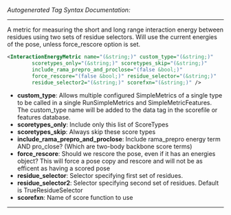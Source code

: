 <!-- THIS IS AN AUTOGENERATED FILE: Don't edit it directly, instead change the schema definition in the code itself. -->

_Autogenerated Tag Syntax Documentation:_

---
A metric for measuring the short and long range interaction energy between residues using two sets of residue selectors. Will use the current energies of the pose, unless force_rescore option is set.

```xml
<InteractionEnergyMetric name="(&string;)" custom_type="(&string;)"
        scoretypes_only="(&string;)" scoretypes_skip="(&string;)"
        include_rama_prepro_and_proclose="(false &bool;)"
        force_rescore="(false &bool;)" residue_selector="(&string;)"
        residue_selector2="(&string;)" scorefxn="(&string;)" />
```

-   **custom_type**: Allows multiple configured SimpleMetrics of a single type to be called in a single RunSimpleMetrics and SimpleMetricFeatures. 
 The custom_type name will be added to the data tag in the scorefile or features database.
-   **scoretypes_only**: Include only this list of ScoreTypes
-   **scoretypes_skip**: Always skip these score types
-   **include_rama_prepro_and_proclose**: Include rama_prepro energy term AND pro_close? (Which are two-body backbone score terms)
-   **force_rescore**: Should we rescore the pose, even if it has an energies object?  This will force a pose copy and rescore and will not be as efficent as having a scored pose
-   **residue_selector**: Selector specifying first set of residues.
-   **residue_selector2**: Selector specifying second set of residues. Default is TrueResidueSelector
-   **scorefxn**: Name of score function to use

---
